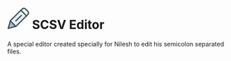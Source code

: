 # <img src="npencil.svg" style="width:50px; height:50px;"> SCSV Editor 

A special editor created specially for Nilesh to edit his semicolon separated files.

